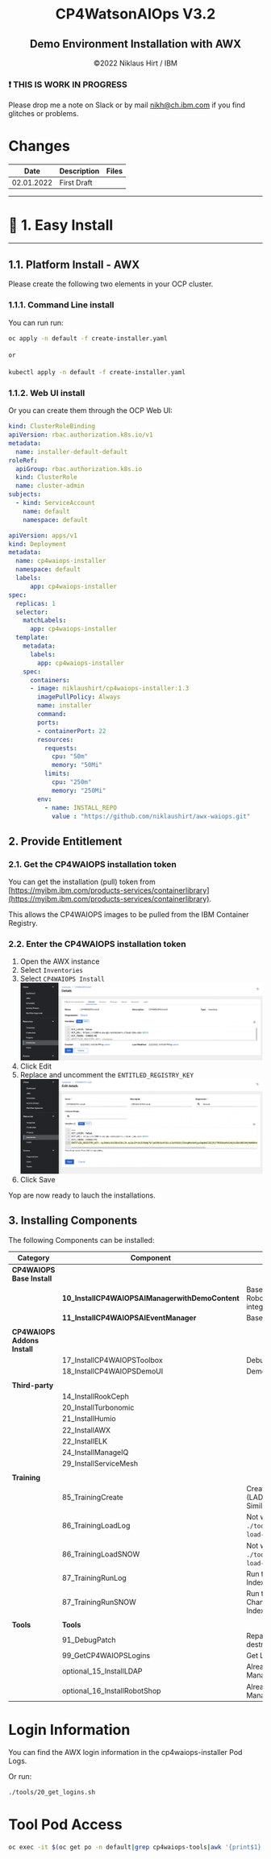 <center> <h1>CP4WatsonAIOps V3.2</h1> </center>
<center> <h2>Demo Environment Installation with AWX</h2> </center>



<center> ©2022 Niklaus Hirt / IBM </center>



<div style="page-break-after: always;"></div>


### ❗ THIS IS WORK IN PROGRESS
Please drop me a note on Slack or by mail nikh@ch.ibm.com if you find glitches or problems.


# Changes

| Date  | Description  | Files  | 
|---|---|---|
|  02.01.2022 | First Draft |  |

<div style="page-break-after: always;"></div>


---------------------------------------------------------------
# 🐥 1. Easy Install
---------------------------------------------------------------

## 1.1. Platform Install - AWX


Please create the following two elements in your OCP cluster.


### 1.1.1. Command Line install

You can run run:

```bash
oc apply -n default -f create-installer.yaml

or

kubectl apply -n default -f create-installer.yaml

```


### 1.1.2. Web UI install

Or you can create them through the OCP Web UI:

```yaml
kind: ClusterRoleBinding
apiVersion: rbac.authorization.k8s.io/v1
metadata:
  name: installer-default-default
roleRef:
  apiGroup: rbac.authorization.k8s.io
  kind: ClusterRole
  name: cluster-admin
subjects:
  - kind: ServiceAccount
    name: default
    namespace: default
```

```yaml
apiVersion: apps/v1
kind: Deployment
metadata:
  name: cp4waiops-installer
  namespace: default
  labels:
      app: cp4waiops-installer
spec:
  replicas: 1
  selector:
    matchLabels:
      app: cp4waiops-installer
  template:
    metadata:
      labels:
        app: cp4waiops-installer
    spec:
      containers:
      - image: niklaushirt/cp4waiops-installer:1.3
        imagePullPolicy: Always
        name: installer
        command:
        ports:
        - containerPort: 22
        resources:
          requests:
            cpu: "50m"
            memory: "50Mi"
          limits:
            cpu: "250m"
            memory: "250Mi"
        env:
          - name: INSTALL_REPO
            value : "https://github.com/niklaushirt/awx-waiops.git"
```


## 2. Provide Entitlement

### 2.1. Get the CP4WAIOPS installation token

You can get the installation (pull) token from [https://myibm.ibm.com/products-services/containerlibrary](https://myibm.ibm.com/products-services/containerlibrary).

This allows the CP4WAIOPS images to be pulled from the IBM Container Registry.

<div style="page-break-after: always;"></div>


### 2.2. Enter the CP4WAIOPS installation token

1. Open the AWX instance
2. Select `Inventories`
3. Select `CP4WAIOPS Install`
	![K8s CNI](./doc/pics/entitlement1.png)
4. Click Edit
5. Replace and uncomment the `ENTITLED_REGISTRY_KEY` 
	![K8s CNI](./doc/pics/entitlement2.png)
6. Click Save


Yop are now ready to lauch the installations.


## 3. Installing Components

The following Components can be installed:


| Category| Component  | Description  | Remarks  | 
|---|---|---|---|
| **CP4WAIOPS Base Install** |  |  |  |
|| **10_InstallCP4WAIOPSAIManagerwithDemoContent** | Base AI Manager with RobotShop and LDAP integration |  |
|| **11_InstallCP4WAIOPSAIEventManager** | Base Event Manager  |  |
|| | |  |
| **CP4WAIOPS Addons Install** |  | |  |
|| 17_InstallCP4WAIOPSToolbox | Debugging Toolbox |  |
|| 18_InstallCP4WAIOPSDemoUI | Demo UI to simulate incidents |  |
|| | |  |
| **Third-party** | | |  |
|| 14_InstallRookCeph | |  |
|| 20_InstallTurbonomic | |  |
|| 21_InstallHumio | |  |
|| 22_InstallAWX | |  |
|| 22_InstallELK | |  |
|| 24_InstallManageIQ | |  |
|| 29_InstallServiceMesh | |  |
|| | |  |
| **Training** |  | |  |
|| 85_TrainingCreate | Create all training definitions (LAD, TemporalGrouping, Similar Incidents, Change Risk) |  |
|| 86_TrainingLoadLog | Not working yet, please use `./tools/02_training/robotshop-load-logs-for-training.sh` | 💣 |
|| 86_TrainingLoadSNOW | Not working yet, please use `./tools/02_training/robotshop-load-snow-for-training.sh` | 💣 |
|| 87_TrainingRunLog | Run the LAD Training once the Indexes are loaded |  |
|| 87_TrainingRunSNOW | Run the Similar Incidents and Change Risk Training once the Indexes are loaded |  |
|| | |  |
| **Tools** | **Tools** | |  |
|| 91_DebugPatch | Repatch some errors (non destructive) |  |
|| 99_GetCP4WAIOPSLogins | Get Logins for all Components |  |
|| optional\_15_InstallLDAP | Already installed by the AI Manager Install |  |
|| optional\_16_InstallRobotShop | Already installed by the AI Manager Install |  |



# Login Information

You can find the AWX login information in the cp4waiops-installer Pod Logs.

Or run:

```bash
./tools/20_get_logins.sh
```


# Tool Pod Access

```bash
oc exec -it $(oc get po -n default|grep cp4waiops-tools|awk '{print$1}') -n default -- /bin/bash
```